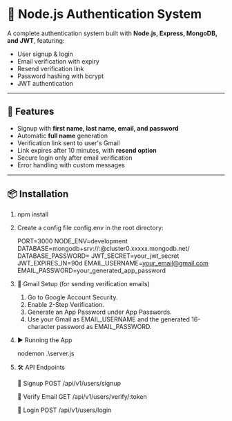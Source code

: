 # 🔐 Node.js Authentication System

A complete authentication system built with **Node.js, Express, MongoDB, and JWT**, featuring:

- User signup & login
- Email verification with expiry
- Resend verification link
- Password hashing with bcrypt
- JWT authentication

---

## 🚀 Features

- Signup with **first name, last name, email, and password**
- Automatic **full name** generation
- Verification link sent to user's Gmail
- Link expires after 10 minutes, with **resend option**
- Secure login only after email verification
- Error handling with custom messages

---

## 📦 Installation

1.  npm install

2.  Create a config file config.env in the root directory:

    PORT=3000
    NODE_ENV=development
    DATABASE=mongodb+srv://<username>:<password>@cluster0.xxxxx.mongodb.net/<dbname>
    DATABASE_PASSWORD=<your-db-password>
    JWT_SECRET=your_jwt_secret
    JWT_EXPIRES_IN=90d
    EMAIL_USERNAME=your_email@gmail.com
    EMAIL_PASSWORD=your_generated_app_password

3.  📧 Gmail Setup (for sending verification emails)

    1. Go to Google Account Security.
    2. Enable 2-Step Verification.
    3. Generate an App Password under App Passwords.
    4. Use your Gmail as EMAIL_USERNAME and the generated 16-character password as EMAIL_PASSWORD.

4.  ▶️ Running the App

    nodemon .\server.js

5.  🛠 API Endpoints

    🔹 Signup
    POST /api/v1/users/signup

    🔹 Verify Email
    GET /api/v1/users/verify/:token

    🔹 Login
    POST /api/v1/users/login
